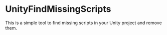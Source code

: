 # UnityFindMissingScripts

This is a simple tool to find missing scripts in your Unity project and remove them.